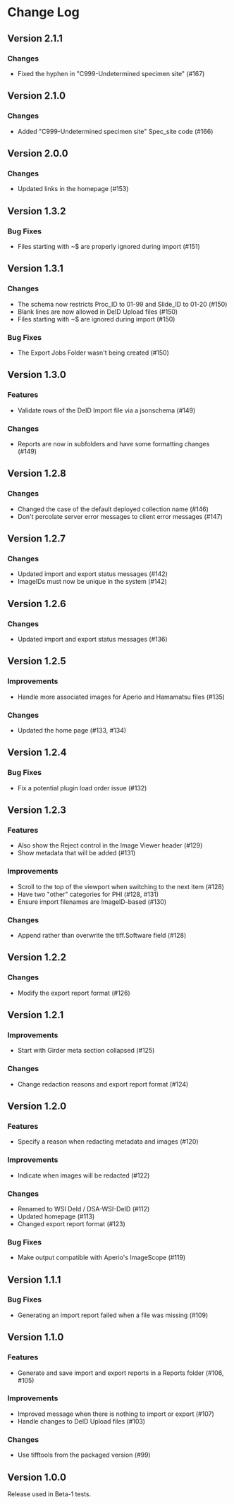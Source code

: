 # Change Log

## Version 2.1.1

### Changes
- Fixed the hyphen in "C999-Undetermined specimen site" (#167)

## Version 2.1.0

### Changes
- Added "C999-Undetermined specimen site" Spec_site code (#166)

## Version 2.0.0

### Changes
- Updated links in the homepage (#153)

## Version 1.3.2

### Bug Fixes
- Files starting with ~$ are properly ignored during import (#151)

## Version 1.3.1

### Changes
- The schema now restricts Proc_ID to 01-99 and Slide_ID to 01-20 (#150)
- Blank lines are now allowed in DeID Upload files (#150)
- Files starting with ~$ are ignored during import (#150)

### Bug Fixes
- The Export Jobs Folder wasn't being created (#150)

## Version 1.3.0

### Features
- Validate rows of the DeID Import file via a jsonschema (#149)

### Changes
- Reports are now in subfolders and have some formatting changes (#149)

## Version 1.2.8

### Changes
- Changed the case of the default deployed collection name (#146)
- Don't percolate server error messages to client error messages (#147)

## Version 1.2.7

### Changes
- Updated import and export status messages (#142)
- ImageIDs must now be unique in the system (#142)

## Version 1.2.6

### Changes
- Updated import and export status messages (#136)

## Version 1.2.5

### Improvements
- Handle more associated images for Aperio and Hamamatsu files (#135)

### Changes
- Updated the home page (#133, #134)

## Version 1.2.4

### Bug Fixes
- Fix a potential plugin load order issue (#132)

## Version 1.2.3

### Features
- Also show the Reject control in the Image Viewer header (#129)
- Show metadata that will be added (#131)

### Improvements
- Scroll to the top of the viewport when switching to the next item (#128)
- Have two "other" categories for PHI (#128, #131)
- Ensure import filenames are ImageID-based (#130)

### Changes
- Append rather than overwrite the tiff.Software field (#128)

## Version 1.2.2

### Changes
- Modify the export report format (#126)

## Version 1.2.1

### Improvements
- Start with Girder meta section collapsed (#125)

### Changes
- Change redaction reasons and export report format (#124)

## Version 1.2.0

### Features
- Specify a reason when redacting metadata and images (#120)

### Improvements
- Indicate when images will be redacted (#122)

### Changes
- Renamed to WSI DeId / DSA-WSI-DeID (#112)
- Updated homepage (#113)
- Changed export report format (#123)

### Bug Fixes
- Make output compatible with Aperio's ImageScope (#119)

## Version 1.1.1

### Bug Fixes
- Generating an import report failed when a file was missing (#109)

## Version 1.1.0

### Features
- Generate and save import and export reports in a Reports folder (#106, #105)

### Improvements
- Improved message when there is nothing to import or export (#107)
- Handle changes to DeID Upload files (#103)

### Changes
- Use tifftools from the packaged version (#99)

## Version 1.0.0

Release used in Beta-1 tests.

